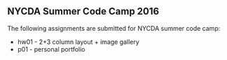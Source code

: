 ## NYCDA Summer Code Camp 2016

The following assignments are submitted for NYCDA summer code camp:

* hw01 - 2+3 column layout + image gallery
* p01 - personal portfolio
